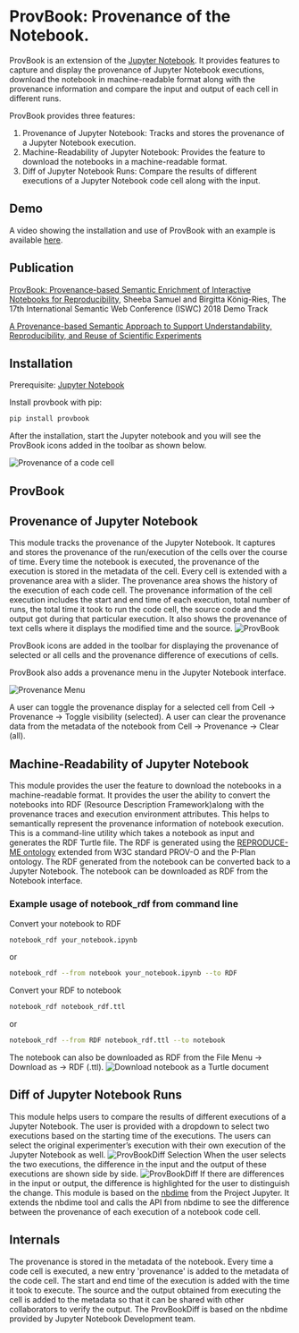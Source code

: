 # ProvBook: Provenance of the Notebook.
ProvBook is an extension of the [Jupyter Notebook](https://jupyter.org/). It provides features to capture and display the provenance of Jupyter Notebook executions, download the notebook in machine-readable format along with the provenance information and compare the input and output of each cell in different runs.

ProvBook provides three features:
1. Provenance of Jupyter Notebook:
   Tracks and stores the provenance of a Jupyter Notebook execution.
2. Machine-Readability of Jupyter Notebook:
   Provides the feature to download the notebooks in a machine-readable format.
3. Diff of Jupyter Notebook Runs:
   Compare the results of different executions of a Jupyter Notebook code cell along with the input.


Demo
----
A video showing the installation and use of ProvBook with an example is available [here](https://doi.org/10.6084/m9.figshare.6401096).

Publication
-----------
[ProvBook: Provenance-based Semantic Enrichment of Interactive Notebooks for Reproducibility](http://ceur-ws.org/Vol-2180/paper-57.pdf), Sheeba Samuel and Birgitta König-Ries, The 17th International Semantic Web Conference (ISWC) 2018 Demo Track

[A Provenance-based Semantic Approach to Support Understandability, Reproducibility, and Reuse of Scientific Experiments](https://doi.org/10.22032/dbt.40396)

Installation
-------------

Prerequisite: [Jupyter Notebook](https://jupyter.org/)

Install provbook with pip:

```bash
pip install provbook
```
After the installation, start the Jupyter notebook and you will see the ProvBook icons added in the toolbar as shown below.

![Provenance of a code cell](provbook/notebook_ext/ProvBook1.png)

## ProvBook
Provenance of Jupyter Notebook
------------------------------

This module tracks the provenance of the Jupyter Notebook. It captures and stores the provenance of the run/execution of the cells over the course of time. Every time the notebook is executed, the provenance of the execution is stored in the metadata of the cell. Every cell is extended with a provenance area with a slider. The provenance area shows the history of the execution of each code cell. The provenance information of the cell execution includes the start and end time of each execution, total number of runs, the total time it took to run the code cell, the source code and the output got during that particular execution. It also shows the provenance of text cells where it displays the modified time and the source.
![ProvBook](provbook/notebook_ext/ProvBook2.png)

ProvBook icons are added in the toolbar for displaying the provenance of selected or all cells and the provenance difference of executions of cells.

ProvBook also adds a provenance menu in the Jupyter Notebook interface.

![Provenance Menu](provbook/notebook_ext/ProvBook3.png)

A user can toggle the provenance display for a selected cell from Cell -> Provenance -> Toggle visibility (selected).
A user can clear the provenance data from the metadata of the notebook from Cell -> Provenance -> Clear (all).



Machine-Readability of Jupyter Notebook
---------------------------------------
This module provides the user the feature to download the notebooks in a machine-readable format. It provides the user the ability to convert the notebooks into RDF (Resource Description Framework)along with the provenance traces and execution environment attributes. This helps to semantically represent the provenance information of notebook execution.
This is a command-line utility which takes a notebook as input and generates the RDF Turtle file. The RDF is generated using the [REPRODUCE-ME ontology](https://w3id.org/reproduceme/research) extended from W3C standard PROV-O and the P-Plan ontology. The RDF generated from the notebook can be converted back to a Jupyter Notebook. The notebook can be downloaded as RDF from the Notebook interface.

### Example usage of notebook_rdf from command line
Convert your notebook to RDF
```bash
notebook_rdf your_notebook.ipynb
```
or
```bash
notebook_rdf --from notebook your_notebook.ipynb --to RDF
```

Convert your RDF to notebook
```bash
notebook_rdf notebook_rdf.ttl
```
or
```bash
notebook_rdf --from RDF notebook_rdf.ttl --to notebook
```
The notebook can also be downloaded as RDF from the File Menu -> Download as -> RDF (.ttl).
![Download notebook as a Turtle document](provbook/notebook_ext/notebook_rdf.png)

Diff of Jupyter Notebook Runs
-----------------------------
This module helps users to compare the results of different executions of a Jupyter Notebook. The user is provided with a dropdown to select two executions based on the starting time of the executions. The users can select the original experimenter’s execution with their own execution of the Jupyter Notebook as well.
![ProvBookDiff Selection](provbook/notebook_ext/ProvBookDiff1.png)
 When the user selects the two executions, the difference in the input and the output of these executions are shown side by side.
![ProvBookDiff](provbook/notebook_ext/ProvBookDiff2.png)
If there are differences in the input or output, the difference is highlighted for the user to distinguish the change.
This module is based on the [nbdime](https://github.com/jupyter/nbdime) from the Project Jupyter. It extends the nbdime tool and calls the API from nbdime to see the difference between the provenance of each execution of a notebook code cell.

Internals
-----------
The provenance is stored in the metadata of the notebook. Every time a code cell is executed, a new entry 'provenance' is added to the metadata of the code cell. The start and end time of the execution is added with the time it took to execute. The source and the output obtained from executing the cell is added to the metadata so that it can be shared with other collaborators to verify the output. The ProvBookDiff is based on the nbdime provided by Jupyter Notebook Development team.
